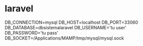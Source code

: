 # laravel


DB_CONNECTION=mysql
DB_HOST=localhost
DB_PORT=33060
DB_DATABASE=dbsistemalaravel
DB_USERNAME='tu user'
DB_PASSWORD='tu pass'
DB_SOCKET=/Applications/MAMP/tmp/mysql/mysql.sock
